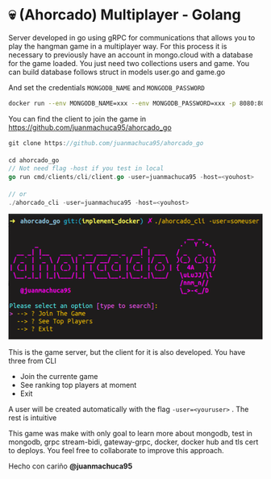# 💀 (Ahorcado) Multiplayer - Golang

Server developed in go using gRPC for communications that allows you to play the hangman game in a multiplayer way.
For this process it is necessary to previously have an account in mongo.cloud with a database for the game loaded. You just need two collections users and game. You can build database follows struct in models user.go and game.go

 And set the credentials ```MONGODB_NAME``` and ```MONGODB_PASSWORD```

```zsh
docker run --env MONGODB_NAME=xxx --env MONGODB_PASSWORD=xxx -p 8080:8080 juanmachuca95/ahorcado:v1 -d
```

You can find the client to join the game in https://github.com/juanmachuca95/ahorcado_go 

```go
git clone https://github.com/juanmachuca95/ahorcado_go

cd ahorcado_go
// Not need flag -host if you test in local
go run cmd/clients/cli/client.go -user=juanmachuca95 -host=<youhost>

// or 
./ahorcado_cli -user=juanmachuca95 -host=<youhost>
```

![ahorcado](ahorcado.png)

This is the game server, but the client for it is also developed.
You have three from CLI
* Join the currente game
* See ranking top players at moment
* Exit

A user will be created automatically with the flag ```-user=<youruser>``` . The rest is intuitive


This game was make with only goal to learn more about mongodb, test in mongodb, grpc stream-bidi, gateway-grpc, docker, docker hub and tls cert to deploys. You feel free to collaborate to improve this approach.


Hecho con cariño <b>@juanmachuca95</b>